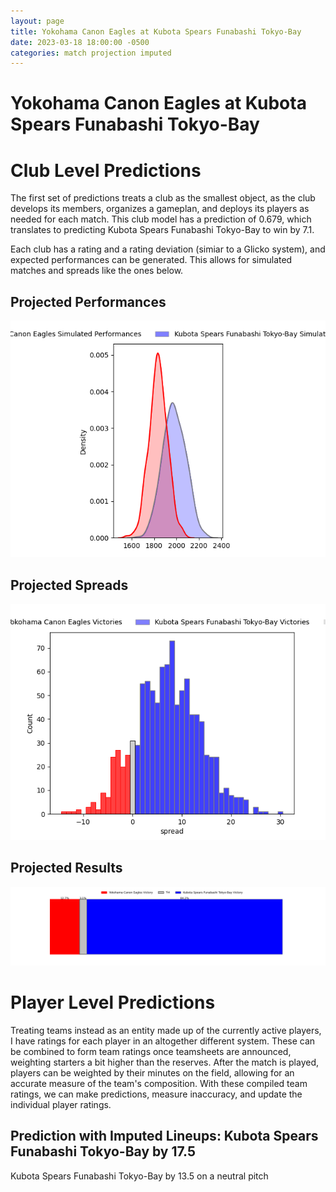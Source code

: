 ```yaml
---  
layout: page  
title: Yokohama Canon Eagles at Kubota Spears Funabashi Tokyo-Bay  
date: 2023-03-18 18:00:00 -0500  
categories: match projection imputed  
---
```

# Yokohama Canon Eagles at Kubota Spears Funabashi Tokyo-Bay

# Club Level Predictions


The first set of predictions treats a club as the smallest object, as the club develops its members, organizes a gameplan, and deploys its players as needed for each match. This club model has a prediction of 0.679, which translates to predicting Kubota Spears Funabashi Tokyo-Bay to win by 7.1.

Each club has a rating and a rating deviation (simiar to a Glicko system), and expected performances can be generated. This allows for simulated matches and spreads like the ones below.
## Projected Performances


![Projected Performances](plots/performances_2023-03-18-KubotaSpearsFunabashiTokyo-Bay-YokohamaCanonEagles.png)
## Projected Spreads


![Projected Spreads](plots/spreads_2023-03-18-KubotaSpearsFunabashiTokyo-Bay-YokohamaCanonEagles.png)
## Projected Results


![Projected Results](plots/resultbar_2023-03-18-KubotaSpearsFunabashiTokyo-Bay-YokohamaCanonEagles.png)
# Player Level Predictions


Treating teams instead as an entity made up of the currently active players, I have ratings for each player in an altogether different system. These can be combined to form team ratings once teamsheets are announced, weighting starters a bit higher than the reserves. After the match is played, players can be weighted by their minutes on the field, allowing for an accurate measure of the team's composition. With these compiled team ratings, we can make predictions, measure inaccuracy, and update the individual player ratings.
## Prediction with Imputed Lineups: Kubota Spears Funabashi Tokyo-Bay by 17.5


Kubota Spears Funabashi Tokyo-Bay by 13.5 on a neutral pitch

